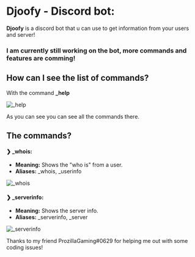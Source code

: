 # **Djoofy - Discord bot:**

**Djoofy** is a discord bot that u can use to get information from your users and server!
### I am currently still working on the bot, more commands and features are comming!

## How can I see the **list of commands**?
With the command **_help**

![_help](https://cdn.discordapp.com/attachments/780904414516346900/780904437723168768/help.png)

As you can see you can see all the commands there.

## The **commands**?
#### ❯ **_whois:** 
* **Meaning:** Shows the "who is" from a user. 
* **Aliases:** _whois, _userinfo

![_whois](https://cdn.discordapp.com/attachments/780904414516346900/780905690445119488/unknown.png)

#### ❯ **_serverinfo:** 
* **Meaning:** Shows the server info.
* **Aliases:** _serverinfo, _server

![_serverinfo](https://cdn.discordapp.com/attachments/780904414516346900/780906447382380544/unknown.png)

Thanks to my friend ProzillaGaming#0629 for helping me out with some coding issues!